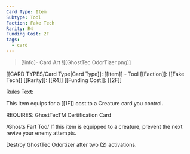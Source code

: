 ```yaml
---
Card Type: Item
Subtype: Tool
Faction: Fake Tech
Rarity: R4
Funding Cost: 2F
tags:
  - card
---
```

> [!info]- Card Art
> ![[GhostTec OdorTizer.png]]

[[CARD TYPES/Card Type|Card Type]]: [[Item]] - Tool
[[Faction]]: [[Fake Tech]]
[[Rarity]]: [[R4]]
[[Funding Cost]]: [[2F]]

Rules Text:

This Item equips for a [[1F]] cost to a Creature card you control.

REQUIRES: GhostTecTM Certification Card

/Ghosts Fart Too/ If this item is equipped to a creature, prevent the next revive your enemy attempts.

Destroy GhostTec Odortizer after two (2) activations.